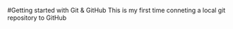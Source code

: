 #Getting started with Git & GitHub
This is my first time conneting a local git repository to GitHub

